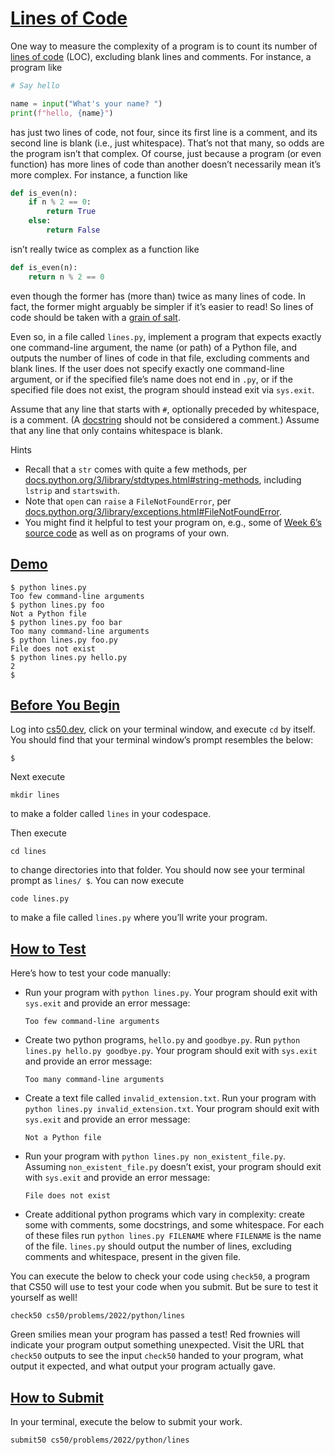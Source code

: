 # [Lines of Code](#lines-of-code)

One way to measure the complexity of a program is to count its number of
[lines of code](https://en.wikipedia.org/wiki/Source_lines_of_code)
(LOC), excluding blank lines and comments. For instance, a program like

``` python
# Say hello

name = input("What's your name? ")
print(f"hello, {name}")
```

has just two lines of code, not four, since its first line is a comment,
and its second line is blank (i.e., just whitespace). That’s not that
many, so odds are the program isn’t that complex. Of course, just
because a program (or even function) has more lines of code than another
doesn’t necessarily mean it’s more complex. For instance, a function
like

``` python
def is_even(n):
    if n % 2 == 0:
        return True
    else:
        return False
```

isn’t really twice as complex as a function like

``` python
def is_even(n):
    return n % 2 == 0
```

even though the former has (more than) twice as many lines of code. In
fact, the former might arguably be simpler if it’s easier to read! So
lines of code should be taken with a [grain of
salt](https://en.wikipedia.org/wiki/Grain_of_salt).

Even so, in a file called `lines.py`, implement a program that expects
exactly one command-line argument, the name (or path) of a Python file,
and outputs the number of lines of code in that file, excluding comments
and blank lines. If the user does not specify exactly one command-line
argument, or if the specified file’s name does not end in `.py`, or if
the specified file does not exist, the program should instead exit via
`sys.exit`.

Assume that any line that starts with `#`, optionally preceded by
whitespace, is a comment. (A
[docstring](https://peps.python.org/pep-0257/) should not be considered
a comment.) Assume that any line that only contains whitespace is blank.

Hints

- Recall that a `str` comes with quite a
    few methods, per
    [docs.python.org/3/library/stdtypes.html#string-methods](https://docs.python.org/3/library/stdtypes.html#string-methods),
    including `lstrip` and `startswith`.
- Note that `open` can `raise` a
    `FileNotFoundError`, per
    [docs.python.org/3/library/exceptions.html#FileNotFoundError](https://docs.python.org/3/library/exceptions.html#FileNotFoundError).
- You might find it helpful to test your
    program on, e.g., some of [Week 6’s source
    code](https://cdn.cs50.net/python/2022/x/lectures/6/src6/) as well
    as on programs of your own.

## [Demo](#demo)

``` highlight
$ python lines.py
Too few command-line arguments
$ python lines.py foo
Not a Python file
$ python lines.py foo bar
Too many command-line arguments
$ python lines.py foo.py
File does not exist
$ python lines.py hello.py
2
$
```

## [Before You Begin](#before-you-begin)

Log into [cs50.dev](https://cs50.dev/), click on your terminal window,
and execute `cd` by itself. You should find that your terminal window’s
prompt resembles the below:

``` highlight
$
```

Next execute

``` highlight
mkdir lines
```

to make a folder called `lines` in your codespace.

Then execute

``` highlight
cd lines
```

to change directories into that folder. You should now see your terminal
prompt as `lines/ $`. You can now execute

``` highlight
code lines.py
```

to make a file called `lines.py` where you’ll write your program.

## [How to Test](#how-to-test)

Here’s how to test your code manually:

- Run your program with `python lines.py`.
    Your program should exit with `sys.exit` and provide an error
    message:

    ``` highlight
    Too few command-line arguments
    ```

- Create two python programs, `hello.py`
    and `goodbye.py`. Run `python lines.py hello.py goodbye.py`. Your
    program should exit with `sys.exit` and provide an error message:

    ``` highlight
    Too many command-line arguments
    ```

- Create a text file called
    `invalid_extension.txt`. Run your program with
    `python lines.py invalid_extension.txt`. Your program should exit
    with `sys.exit` and provide an error message:

    ``` highlight
    Not a Python file
    ```

- Run your program with
    `python lines.py non_existent_file.py`. Assuming
    `non_existent_file.py` doesn’t exist, your program should exit with
    `sys.exit` and provide an error message:

    ``` highlight
    File does not exist
    ```

- Create additional python programs which
    vary in complexity: create some with comments, some docstrings, and
    some whitespace. For each of these files run
    `python lines.py FILENAME` where `FILENAME` is the name of the file.
    `lines.py` should output the number of lines, excluding comments and
    whitespace, present in the given file.

You can execute the below to check your code using `check50`, a program
that CS50 will use to test your code when you submit. But be sure to
test it yourself as well!

``` highlight
check50 cs50/problems/2022/python/lines
```

Green smilies mean your program has passed a test! Red frownies will
indicate your program output something unexpected. Visit the URL that
`check50` outputs to see the input `check50` handed to your program,
what output it expected, and what output your program actually gave.

## [How to Submit](#how-to-submit)

In your terminal, execute the below to submit your work.

``` highlight
submit50 cs50/problems/2022/python/lines
```
